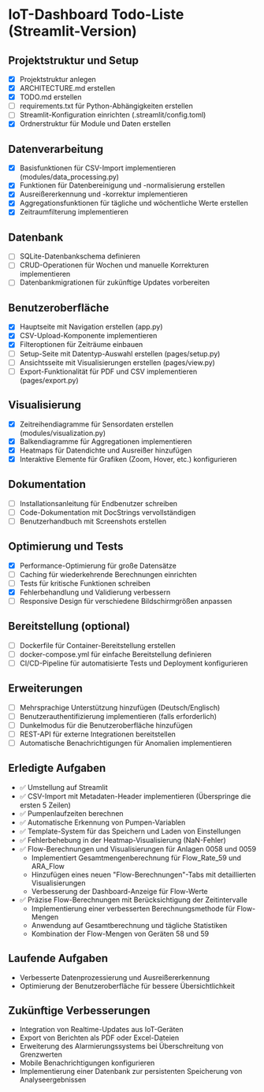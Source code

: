 # IoT-Dashboard Todo-Liste (Streamlit-Version)

## Projektstruktur und Setup

- [x] Projektstruktur anlegen
- [x] ARCHITECTURE.md erstellen
- [x] TODO.md erstellen
- [ ] requirements.txt für Python-Abhängigkeiten erstellen
- [ ] Streamlit-Konfiguration einrichten (.streamlit/config.toml)
- [x] Ordnerstruktur für Module und Daten erstellen

## Datenverarbeitung

- [x] Basisfunktionen für CSV-Import implementieren (modules/data_processing.py)
- [x] Funktionen für Datenbereinigung und -normalisierung erstellen
- [x] Ausreißererkennung und -korrektur implementieren
- [x] Aggregationsfunktionen für tägliche und wöchentliche Werte erstellen
- [x] Zeitraumfilterung implementieren

## Datenbank

- [ ] SQLite-Datenbankschema definieren
- [ ] CRUD-Operationen für Wochen und manuelle Korrekturen implementieren
- [ ] Datenbankmigrationen für zukünftige Updates vorbereiten

## Benutzeroberfläche

- [x] Hauptseite mit Navigation erstellen (app.py)
- [x] CSV-Upload-Komponente implementieren
- [x] Filteroptionen für Zeiträume einbauen
- [ ] Setup-Seite mit Datentyp-Auswahl erstellen (pages/setup.py)
- [ ] Ansichtsseite mit Visualisierungen erstellen (pages/view.py)
- [ ] Export-Funktionalität für PDF und CSV implementieren (pages/export.py)

## Visualisierung

- [x] Zeitreihendiagramme für Sensordaten erstellen (modules/visualization.py)
- [x] Balkendiagramme für Aggregationen implementieren
- [x] Heatmaps für Datendichte und Ausreißer hinzufügen
- [x] Interaktive Elemente für Grafiken (Zoom, Hover, etc.) konfigurieren

## Dokumentation

- [ ] Installationsanleitung für Endbenutzer schreiben
- [ ] Code-Dokumentation mit DocStrings vervollständigen
- [ ] Benutzerhandbuch mit Screenshots erstellen

## Optimierung und Tests

- [x] Performance-Optimierung für große Datensätze
- [ ] Caching für wiederkehrende Berechnungen einrichten
- [ ] Tests für kritische Funktionen schreiben
- [x] Fehlerbehandlung und Validierung verbessern
- [ ] Responsive Design für verschiedene Bildschirmgrößen anpassen

## Bereitstellung (optional)

- [ ] Dockerfile für Container-Bereitstellung erstellen
- [ ] docker-compose.yml für einfache Bereitstellung definieren
- [ ] CI/CD-Pipeline für automatisierte Tests und Deployment konfigurieren

## Erweiterungen

- [ ] Mehrsprachige Unterstützung hinzufügen (Deutsch/Englisch)
- [ ] Benutzerauthentifizierung implementieren (falls erforderlich)
- [ ] Dunkelmodus für die Benutzeroberfläche hinzufügen
- [ ] REST-API für externe Integrationen bereitstellen
- [ ] Automatische Benachrichtigungen für Anomalien implementieren

## Erledigte Aufgaben
- ✅ Umstellung auf Streamlit
- ✅ CSV-Import mit Metadaten-Header implementieren (Überspringe die ersten 5 Zeilen)
- ✅ Pumpenlaufzeiten berechnen
- ✅ Automatische Erkennung von Pumpen-Variablen
- ✅ Template-System für das Speichern und Laden von Einstellungen
- ✅ Fehlerbehebung in der Heatmap-Visualisierung (NaN-Fehler)
- ✅ Flow-Berechnungen und Visualisierungen für Anlagen 0058 und 0059
  - Implementiert Gesamtmengenberechnung für Flow_Rate_59 und ARA_Flow
  - Hinzufügen eines neuen "Flow-Berechnungen"-Tabs mit detaillierten Visualisierungen
  - Verbesserung der Dashboard-Anzeige für Flow-Werte
- ✅ Präzise Flow-Berechnungen mit Berücksichtigung der Zeitintervalle
  - Implementierung einer verbesserten Berechnungsmethode für Flow-Mengen
  - Anwendung auf Gesamtberechnung und tägliche Statistiken
  - Kombination der Flow-Mengen von Geräten 58 und 59

## Laufende Aufgaben
- Verbesserte Datenprozessierung und Ausreißererkennung
- Optimierung der Benutzeroberfläche für bessere Übersichtlichkeit

## Zukünftige Verbesserungen
- Integration von Realtime-Updates aus IoT-Geräten
- Export von Berichten als PDF oder Excel-Dateien
- Erweiterung des Alarmierungssystems bei Überschreitung von Grenzwerten
- Mobile Benachrichtigungen konfigurieren
- Implementierung einer Datenbank zur persistenten Speicherung von Analyseergebnissen 